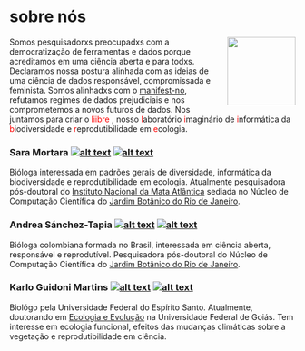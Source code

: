 # sobre nós

<img src="https://raw.githubusercontent.com/liibre/coronabr/master/vignettes/figs/liibre.png" align="right" alt="" width="120" />

Somos pesquisadorxs preocupadxs com a democratização de ferramentas e dados porque acreditamos em uma ciência aberta e para todxs. Declaramos nossa postura alinhada com as ideias de uma ciência de dados responsável, compromissada e feminista. Somos alinhadxs com o [manifest-no](https://www.manifestno.com/), refutamos regimes de dados prejudiciais e nos comprometemos a novos futuros de dados. Nos juntamos para criar o <span style="color:red"> liibre </span>, nosso <span style="color:red">l</span>aboratório <span style="color:red">i</span>maginário de <span style="color:red">i</span>nformática da <span style="color:red">b</span>iodiversidade e <span style="color:red">r</span>eprodutibilidade em <span style="color:red">e</span>cologia.

### Sara Mortara [![alt text][1.1]][1] [![alt text][2.1]][2]

Bióloga interessada em padrões gerais de diversidade, informática da biodiversidade e reprodutibilidade em ecologia. Atualmente pesquisadora pós-doutoral do [Instituto Nacional da Mata Atlântica](http://inma.gov.br/) sediada no Núcleo de Computação Científica do [Jardim Botânico do Rio de Janeiro](http://dipeq.jbrj.gov.br/).

### Andrea Sánchez-Tapia [![alt text][1.1]][3] [![alt text][2.1]][4]

Bióloga colombiana formada no Brasil, interessada em ciência aberta, responsável e reprodutível. Pesquisadora pós-doutoral do Núcleo de Computação Científica do [Jardim Botânico do Rio de Janeiro](http://dipeq.jbrj.gov.br/).

### Karlo Guidoni Martins [![alt text][1.1]][5] [![alt text][2.1]][6]

Biológo pela Universidade Federal do Espírito Santo. Atualmente, doutorando em [Ecologia e Evolução](https://www.ecoevol.ufg.br/) na Universidade Federal de Goiás. Tem interesse em ecologia funcional, efeitos das mudanças climáticas sobre a vegetação e reprodutibilidade em ciência.

<!-- icons from https://github.com/carlsednaoui/gitsocial-->
<!-- icons -->
[1.1]: http://i.imgur.com/tXSoThF.png (twitter icon with padding)
[2.1]: http://i.imgur.com/0o48UoR.png (github icon with padding)
[1.2]: http://i.imgur.com/wWzX9uB.png (twitter icon without padding)
[2.2]: http://i.imgur.com/9I6NRUm.png (github icon without padding)
<!-- links to our social media accounts -->
[1]: http://www.twitter.com/mortarasara
[2]: http://www.github.com/saramortara
[3]: https://twitter.com/SanchezTapiaA
[4]: https://github.com/AndreaSanchezTapia
[5]: https://twitter.com/kguidonimartins
[6]: https://github.com/kguidonimartins
